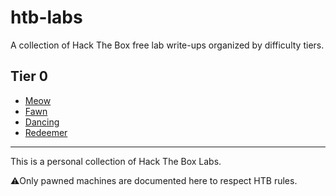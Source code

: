 # htb-labs

A collection of Hack The Box free lab write-ups organized by difficulty tiers.

## Tier 0
- [Meow](Tier-0/Meow.md)
- [Fawn](Tier-0/Fawn.md)
- [Dancing](Tier-0/Dnacing.md)
- [Redeemer](Tier-0/Redeemer.md)

**********  
This is a personal collection of Hack The Box Labs.


⚠️Only pawned machines are documented here to respect HTB rules.
